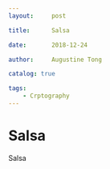 ```yaml
---
layout:     post

title:      Salsa

date:       2018-12-24

author:     Augustine Tong

catalog: true

tags:
    - Crptography
---
```


# Salsa
Salsa